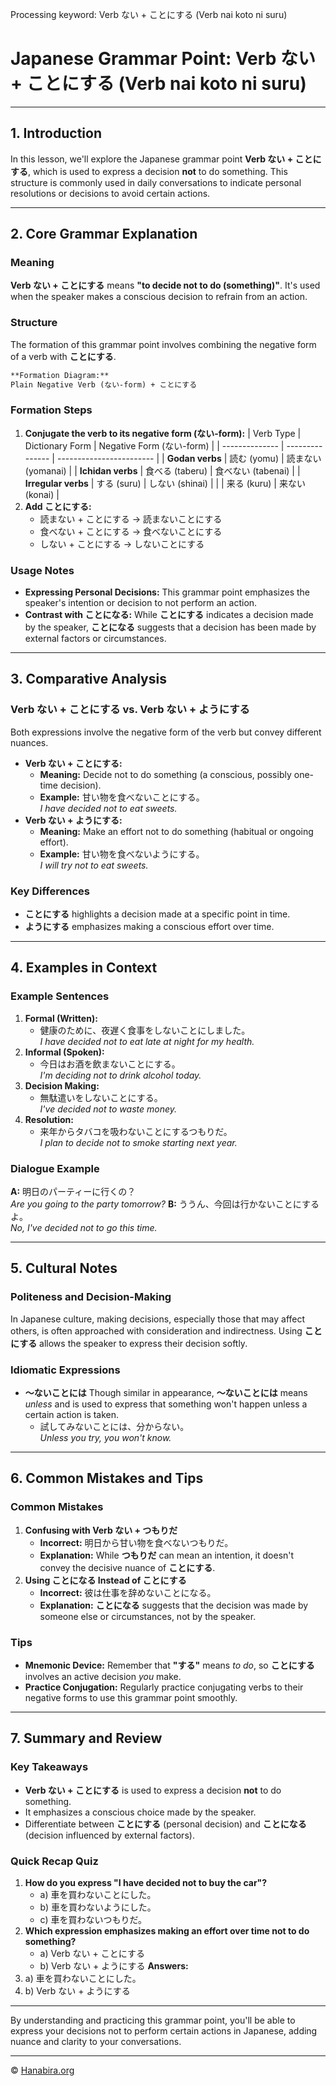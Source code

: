 Processing keyword: Verb ない + ことにする (Verb nai koto ni suru)
# Japanese Grammar Point: Verb ない + ことにする (Verb nai koto ni suru)


---
## 1. Introduction
In this lesson, we'll explore the Japanese grammar point **Verb ない + ことにする**, which is used to express a decision **not** to do something. This structure is commonly used in daily conversations to indicate personal resolutions or decisions to avoid certain actions.

---
## 2. Core Grammar Explanation
### Meaning
**Verb ない + ことにする** means **"to decide not to do (something)"**. It's used when the speaker makes a conscious decision to refrain from an action.
### Structure
The formation of this grammar point involves combining the negative form of a verb with **ことにする**.
```markdown
**Formation Diagram:**
Plain Negative Verb (ない-form) + ことにする
```
### Formation Steps
1. **Conjugate the verb to its negative form (ない-form):**
   | Verb Type      | Dictionary Form | Negative Form (ない-form) |
   | -------------- | --------------- | ------------------------ |
   | **Godan verbs**  | 読む (yomu)     | 読まない (yomanai)        |
   | **Ichidan verbs** | 食べる (taberu) | 食べない (tabenai)        |
   | **Irregular verbs** | する (suru)     | しない (shinai)           |
   |                | 来る (kuru)     | 来ない (konai)           |
2. **Add ことにする:**
   - 読まない + ことにする → 読まないことにする
   - 食べない + ことにする → 食べないことにする
   - しない + ことにする → しないことにする
### Usage Notes
- **Expressing Personal Decisions:** This grammar point emphasizes the speaker's intention or decision to not perform an action.
- **Contrast with ことになる:** While **ことにする** indicates a decision made by the speaker, **ことになる** suggests that a decision has been made by external factors or circumstances.
---
## 3. Comparative Analysis
### Verb ない + ことにする vs. Verb ない + ようにする
Both expressions involve the negative form of the verb but convey different nuances.
- **Verb ない + ことにする:**
  - **Meaning:** Decide not to do something (a conscious, possibly one-time decision).
  - **Example:** 甘い物を食べないことにする。  
    *I have decided not to eat sweets.*
- **Verb ない + ようにする:**
  - **Meaning:** Make an effort not to do something (habitual or ongoing effort).
  - **Example:** 甘い物を食べないようにする。  
    *I will try not to eat sweets.*
### Key Differences
- **ことにする** highlights a decision made at a specific point in time.
- **ようにする** emphasizes making a conscious effort over time.
---
## 4. Examples in Context
### Example Sentences
1. **Formal (Written):**
   - 健康のために、夜遅く食事をしないことにしました。  
     *I have decided not to eat late at night for my health.*
2. **Informal (Spoken):**
   - 今日はお酒を飲まないことにする。  
     *I'm deciding not to drink alcohol today.*
3. **Decision Making:**
   - 無駄遣いをしないことにする。  
     *I've decided not to waste money.*
4. **Resolution:**
   - 来年からタバコを吸わないことにするつもりだ。  
     *I plan to decide not to smoke starting next year.*
### Dialogue Example
**A:** 明日のパーティーに行くの？  
*Are you going to the party tomorrow?*
**B:** ううん、今回は行かないことにするよ。  
*No, I've decided not to go this time.*

---
## 5. Cultural Notes
### Politeness and Decision-Making
In Japanese culture, making decisions, especially those that may affect others, is often approached with consideration and indirectness. Using **ことにする** allows the speaker to express their decision softly.
### Idiomatic Expressions
- **～ないことには**
  Though similar in appearance, **～ないことには** means *unless* and is used to express that something won't happen unless a certain action is taken.
  - 試してみないことには、分からない。  
    *Unless you try, you won't know.*

---
## 6. Common Mistakes and Tips
### Common Mistakes
1. **Confusing with Verb ない + つもりだ**
   - **Incorrect:** 明日から甘い物を食べないつもりだ。
   - **Explanation:** While **つもりだ** can mean an intention, it doesn't convey the decisive nuance of **ことにする**.
2. **Using ことになる Instead of ことにする**
   - **Incorrect:** 彼は仕事を辞めないことになる。
   - **Explanation:** **ことになる** suggests that the decision was made by someone else or circumstances, not by the speaker.
### Tips
- **Mnemonic Device:** Remember that **"する"** means *to do*, so **ことにする** involves an active decision *you* make.
- **Practice Conjugation:** Regularly practice conjugating verbs to their negative forms to use this grammar point smoothly.
---
## 7. Summary and Review
### Key Takeaways
- **Verb ない + ことにする** is used to express a decision **not** to do something.
- It emphasizes a conscious choice made by the speaker.
- Differentiate between **ことにする** (personal decision) and **ことになる** (decision influenced by external factors).
### Quick Recap Quiz
1. **How do you express "I have decided not to buy the car"?**
   - a) 車を買わないことにした。
   - b) 車を買わないようにした。
   - c) 車を買わないつもりだ。
2. **Which expression emphasizes making an effort over time not to do something?**
   - a) Verb ない + ことにする
   - b) Verb ない + ようにする
**Answers:**
1. a) 車を買わないことにした。
2. b) Verb ない + ようにする
---
By understanding and practicing this grammar point, you'll be able to express your decisions not to perform certain actions in Japanese, adding nuance and clarity to your conversations.


---

© [Hanabira.org](https://hanabira.org)
